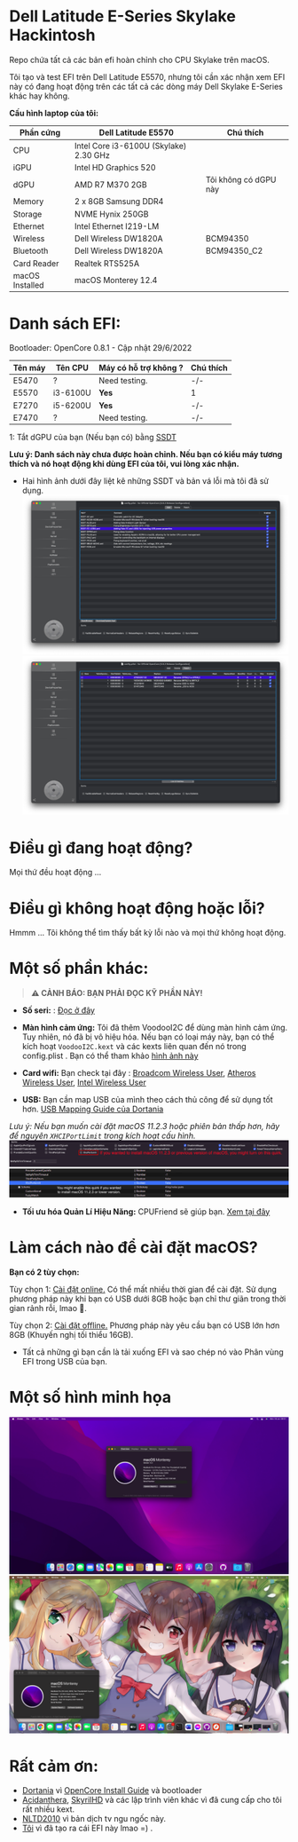 # Dell Latitude E-Series Skylake Hackintosh
Repo chứa tất cả các bản efi hoàn chỉnh cho CPU Skylake trên macOS.

Tôi tạo và test EFI trên Dell Latitude E5570, nhưng tôi cần xác nhận xem EFI này có đang hoạt động trên các tất cả các dòng máy Dell Skylake E-Series khác hay không.

**Cấu hình laptop của tôi:**

| Phần cứng  | Dell Latitude E5570 | Chú thích |
| ------------- | ------------- | --------|
| CPU | Intel Core i3-6100U (Skylake) 2.30 GHz | |
| iGPU | Intel HD Graphics 520  | |
| dGPU | AMD R7 M370 2GB  |Tôi không có dGPU này |
| Memory | 2 x 8GB Samsung DDR4 |  |
| Storage | NVME Hynix 250GB |  |
| Ethernet | Intel Ethernet I219-LM |  |
| Wireless | Dell Wireless DW1820A | BCM94350 |
| Bluetooth | Dell Wireless DW1820A | BCM94350_C2 |
| Card Reader | Realtek RTS525A |  |
| macOS Installed | macOS Monterey 12.4 | |

# Danh sách EFI:
Bootloader: OpenCore 0.8.1 - Cập nhật 29/6/2022

| Tên máy | Tên CPU | Máy có hỗ trợ không ? | Chú thích |
| ---- | ------ | ------ | ----- |
| E5470 |  ? | Need testing. | -/- |
| E5570 |  i3-6100U | **Yes** | 1 |
| E7270 |  i5-6200U | **Yes** | -/- |
| E7470 |  ? | Need testing. | -/- |

1: Tắt dGPU của bạn (Nếu bạn có) bằng [SSDT](https://dortania.github.io/Getting-Started-With-ACPI/Laptops/laptop-disable.html)

**Lưu ý: Danh sách này chưa được hoàn chỉnh. Nếu bạn có kiểu máy tương thích và nó hoạt động khi dùng EFI của tôi, vui lòng xác nhận.**

- Hai hình ảnh dưới đây liệt kê những SSDT và bản vá lỗi mà tôi đã sử dụng.
![ACPI-SSDT](https://github.com/quynkk1/e-series-skylake-hackintosh-dell/blob/main/Image/ACPI/ACPI-SSDTs.png)
![ACPI-Patches](https://github.com/quynkk1/e-series-skylake-hackintosh-dell/blob/main/Image/ACPI/ACPI-Patches.png)

# Điều gì đang hoạt động?
Mọi thứ đều hoạt động ...

# Điều gì không hoạt động hoặc lỗi?
Hmmm ... Tôi không thể tìm thấy bất kỳ lỗi nào và mọi thứ không hoạt động.

# Một số phần khác:
> **⚠️ CẢNH BÁO: BẠN PHẢI ĐỌC KỸ PHẦN NÀY!**

- **Số seri:** : [Đọc ở đây](https://dortania.github.io/OpenCore-Install-Guide/config.plist/skylake.html#platforminfo)

- **Màn hình cảm ứng:** Tôi đã thêm VoodooI2C để dùng màn hình cảm ứng. Tuy nhiên, nó đã bị vô hiệu hóa. Nếu bạn có loại máy này, bạn có thể kích hoạt `VoodooI2C.kext` và các kexts liên quan đến nó trong config.plist . Bạn có thể tham khảo [hình ảnh này](https://github.com/quynkk1/e-series-skylake-hackintosh-dell/blob/main/Touchscreen-user-picture.md)

- **Card wifi:** Bạn check tại đây : [Broadcom Wireless User](https://github.com/quynkk1/e-series-skylake-hackintosh-dell/blob/main/Wireless-Broadcom-User.md), [Atheros Wireless User](https://github.com/quynkk1/e-series-skylake-hackintosh-dell/blob/main/Wireless-Broadcom-User.md), [Intel Wireless User](https://github.com/quynkk1/e-series-skylake-hackintosh-dell/blob/main/Wireless-Broadcom-User.md)

- **USB:** Bạn cần map USB của mình theo cách thủ công để sử dụng tốt hơn. [USB Mapping Guide của Dortania](https://dortania.github.io/OpenCore-Post-Install/usb/intel-mapping/intel.html)

*Lưu ý: Nếu bạn muốn cài đặt macOS 11.2.3 hoặc phiên bản thấp hơn, hãy để nguyên `XHCIPortLimit` trong kích hoạt cấu hình.*
![XHCIPort](https://github.com/quynkk1/e-series-skylake-hackintosh-dell/blob/main/Image/Kernel/XHCIPortLimit.png)
![XHCIPortPT](https://github.com/quynkk1/e-series-skylake-hackintosh-dell/blob/main/Image/Kernel/XHCIPortLimit-ProperTree.png)

- **Tối ưu hóa Quản Lí Hiệu Năng:** CPUFriend sẽ giúp bạn. [Xem tại đây](https://dortania.github.io/OpenCore-Post-Install/universal/pm.html#using-cpu-friend)

# Làm cách nào để cài đặt macOS?
**Bạn có 2 tùy chọn:**

Tùy chọn 1: [Cài đặt online.](Https://dortania.github.io/OpenCore-Install-Guide/installer-guide/) Có thể mất nhiều thời gian để cài đặt. Sử dụng phương pháp này khi bạn có USB dưới 8GB hoặc bạn chỉ thư giãn trong thời gian rảnh rỗi, lmao 🐸.

Tùy chọn 2: [Cài đặt offline.]() Phương pháp này yêu cầu bạn có USB lớn hơn 8GB (Khuyến nghị tối thiểu 16GB).

- Tất cả những gì bạn cần là tải xuống EFI và sao chép nó vào Phân vùng EFI trong USB của bạn.

# Một số hình minh họa
![SCS1](https://github.com/quynkk1/e-series-skylake-hackintosh-dell/blob/main/Image/Image.jpeg)
![SCS2](https://github.com/quynkk1/e-series-skylake-hackintosh-dell/blob/main/Image/Image%202.png)

# Rất cảm ơn:
- [Dortania](https://github.com/dortania) vì [OpenCore Install Guide](https://dortania.github.io/OpenCore-Install-Guide/) và bootloader
- [Acidanthera](https://github.com/acidanthera), [SkyrilHD](https://github.com/SkyrilHD) và các lập trình viên khác vì đã cung cấp cho tôi rất nhiều kext.
- [NLTD2010](https://github.com/NLTD2010) vì bản dịch tv ngu ngốc này.
- [Tôi](https://github.com/quynkk1) vì đã tạo ra cái EFI này lmao =) .
